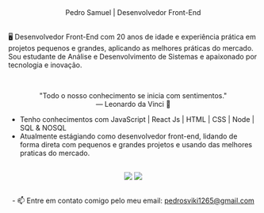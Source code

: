 
##

<!-- ABOUT OF ME -->
<p align="center" style="text-align: center;">
 Pedro Samuel | Desenvolvedor Front-End<br><br>

🖥 Desenvolvedor Front-End com 20 anos de idade e experiência prática em projetos pequenos e grandes, aplicando as melhores práticas do mercado. Sou estudante de Análise e Desenvolvimento de Sistemas e apaixonado por tecnologia e inovação.
</p>
<!-- QUOTE -->
<br>
<p align="center">
"Todo o nosso conhecimento se inicia com sentimentos."
<br>
― Leonardo da Vinci 🧠
</p>

- Tenho conhecimentos com JavaScript | React Js | HTML | CSS | Node | SQL & NOSQL
- Atualmente estágiando como desenvolvedor front-end, lidando de forma direta com pequenos e grandes projetos e usando das melhores praticas do mercado.
##
<div align="center">
  <a href="https://www.instagram.com/0000001save/" target="_blank"><img src="https://img.shields.io/badge/-Instagram-%23E4405F?style=for-the-badge&logo=instagram&logoColor=white" target="_blank"></a>
  <a href="https://www.linkedin.com/in/pedrosamuelsimao/" target="_blank"><img src="https://img.shields.io/badge/-LinkedIn-%230077B5?style=for-the-badge&logo=linkedin&logoColor=white" target="_blank"></a>
</div>

##
<p align="center">
- 📫 Entre em contato comigo pelo meu email: <a href="mailto:pedrosviki1265@gmail.com">pedrosviki1265@gmail.com</a>
</p>
